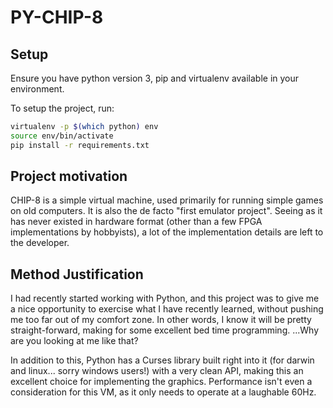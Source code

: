 
# PY-CHIP-8

## Setup
Ensure you have python version 3, pip and virtualenv available in your
environment.

To setup the project, run:

```bash
virtualenv -p $(which python) env
source env/bin/activate
pip install -r requirements.txt
```

## Project motivation
CHIP-8 is a simple virtual machine, used primarily for running simple
games on old computers. It is also the de facto "first emulator project".
Seeing as it has never existed in hardware format (other than a few FPGA
implementations by hobbyists), a lot of the implementation details are
left to the developer.

## Method Justification
I had recently started working with Python, and this project was to give
me a nice opportunity to exercise what I have recently learned, without
pushing me too far out of my comfort zone. In other words, I know it will
be pretty straight-forward, making for some excellent bed time programming.
...Why are you looking at me like that?

In addition to this, Python has a Curses library built right into it
(for darwin and linux... sorry windows users!) with a very clean API,
making this an excellent choice for implementing the graphics.
Performance isn't even a consideration for this VM, as it only needs to
operate at a laughable 60Hz.